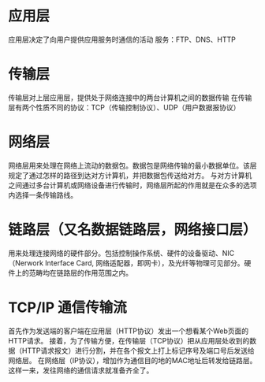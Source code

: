 # 应用层
应用层决定了向用户提供应用服务时通信的活动
服务：FTP、DNS、HTTP
# 传输层
传输层对上层应用层，提供处于网络连接中的两台计算机之间的数据传输
在传输层有两个性质不同的协议：TCP（传输控制协议）、UDP（用户数据报协议）
# 网络层
网络层用来处理在网络上流动的数据包。数据包是网络传输的最小数据单位。该层规定了通过怎样的路径到达对方计算机，并把数据包传送给对方。
与对方计算机之间通过多台计算机或网络设备进行传输时，网络层所起的作用就是在众多的选项内选择一条传输路线。
# 链路层（又名数据链路层，网络接口层）
用来处理连接网络的硬件部分。包括控制操作系统、硬件的设备驱动、NIC（Nerwork Interface Card, 网络适配器，即网卡），及光纤等物理可见部分。硬件上的范畴均在链路层的作用范围之内。
# TCP/IP 通信传输流
首先作为发送端的客户端在应用层（HTTP协议）发出一个想看某个Web页面的HTTP请求。
接着，为了传输方便，在传输层（TCP协议）把从应用层处收到的数据（HTTP请求报文）进行分割，并在各个报文上打上标记序号及端口号后发送给网络层。
在网络层（IP协议），增加作为通信目的地的MAC地址后转发给链路层。这样一来，发往网络的通信请求就准备齐全了。
